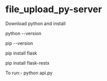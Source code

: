 # file_upload_py-server

Download python and install

python --version

pip --version

pip install flask

pip install flask-restx

To run:- python api.py

